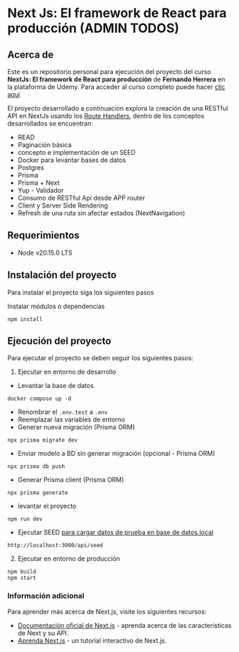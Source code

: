 # Next Js: El framework de React para producción (ADMIN TODOS)

## Acerca de

Este es un repositorio personal para ejecución del proyecto del curso **NextJs: El framework de React para producción** de **Fernando Herrera** en la plataforma de Udemy. Para acceder al curso completo puede hacer [clic aquí](https://www.udemy.com/course/nextjs-fh/)

El proyecto desarrollado a continuación explora la creación de una RESTful API en NextJs usando los [Route Handlers](https://nextjs.org/docs/app/building-your-application/routing/route-handlers), dentro de los conceptos desarrollados se encuentran:

- READ
- Paginación básica
- concepto e implementación de un SEED
- Docker para levantar bases de datos
- Postgres
- Prisma
- Prisma + Next
- Yup - Validador
- Consumo de RESTful Api desde APP router
- Client y Server Side Rendering
- Refresh de una ruta sin afectar estados (NextNavigation)

## Requerimientos

- Node v20.15.0 LTS

## Instalación del proyecto

Para instalar el proyecto siga los siguientes pasos

Instalar módulos o dependencias

```
npm install
```

## Ejecución del proyecto

Para ejecutar el proyecto se deben seguir los siguientes pasos:

1. Ejecutar en entorno de desarrollo

- Levantar la base de datos

```
docker compose up -d
```

- Renombrar el `.env.test` a `.env`
- Reemplazar las variables de entorno
- Generar nueva migración (Prisma ORM)

```
npx prisma migrate dev
```

- Enviar modelo a BD sin generar migración (opcional - Prisma ORM)

```
npx prisma db push
```

- Generar Prisma client (Prisma ORM)

```
npx prisma generate
```

- levantar el proyecto

```
npm run dev
```

- Ejecutar SEED [para cargar datos de prueba en base de datos local](http://localhost:3000/api/seed)

```
http://localhost:3000/api/seed
```

2. Ejecutar en entorno de producción

```
npm build
npm start
```

### Información adicional

Para aprender más acerca de Next.js, visite los siguientes recursos:

- [Documentación oficial de Next.js](https://nextjs.org/docs) - aprenda acerca de las características de Next y su API.
- [Aprenda Next.js](https://nextjs.org/learn) - un tutorial interactivo de Next.js.
